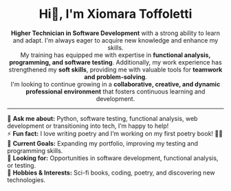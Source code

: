 
<h1 align="center"> Hi👋, I'm Xiomara Toffoletti</h1>

<p align="center"><b>Higher Technician in Software Development</b> with a strong ability to learn and adapt. I'm always eager to acquire new knowledge and enhance my skills.</br>My training has equipped me with expertise in <b>functional analysis, programming, and software testing</b>. Additionally, my work experience has strengthened my <b>soft skills</b>, providing me with valuable tools for <b>teamwork and problem-solving</b>.</br>I'm looking to continue growing in a <b>collaborative, creative, and dynamic professional environment</b> that fosters continuous learning and development.</p>

---

💬 **Ask me about:** Python, software testing, functional analysis, web development or transitioning into tech, I’m happy to help!</br>
⚡ **Fun fact:** I love writing poetry and I’m working on my first poetry book! 📖✨</br>
🎯 **Current Goals:** Expanding my portfolio, improving my testing and programming skills.</br>
🚀 **Looking for:** Opportunities in software development, functional analysis, or testing.</br>
🎨 **Hobbies & Interests:** Sci-fi books, coding, poetry, and discovering new technologies.</br>
